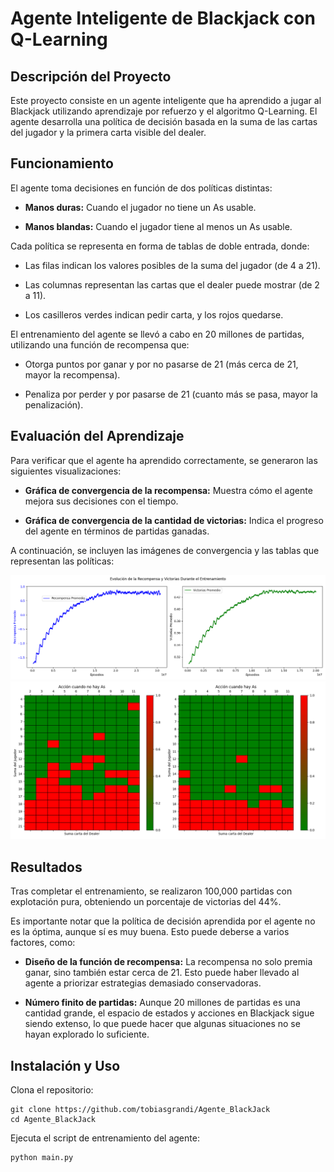 # Agente Inteligente de Blackjack con Q-Learning

## Descripción del Proyecto

Este proyecto consiste en un agente inteligente que ha aprendido a jugar al Blackjack utilizando aprendizaje por refuerzo y el algoritmo Q-Learning. El agente desarrolla una política de decisión basada en la suma de las cartas del jugador y la primera carta visible del dealer.

## Funcionamiento

El agente toma decisiones en función de dos políticas distintas:

- **Manos duras:** Cuando el jugador no tiene un As usable.

- **Manos blandas:** Cuando el jugador tiene al menos un As usable.

Cada política se representa en forma de tablas de doble entrada, donde:

- Las filas indican los valores posibles de la suma del jugador (de 4 a 21).

- Las columnas representan las cartas que el dealer puede mostrar (de 2 a 11).

- Los casilleros verdes indican pedir carta, y los rojos quedarse.

El entrenamiento del agente se llevó a cabo en 20 millones de partidas, utilizando una función de recompensa que:

- Otorga puntos por ganar y por no pasarse de 21 (más cerca de 21, mayor la recompensa).

- Penaliza por perder y por pasarse de 21 (cuanto más se pasa, mayor la penalización).

## Evaluación del Aprendizaje

Para verificar que el agente ha aprendido correctamente, se generaron las siguientes visualizaciones:

- **Gráfica de convergencia de la recompensa:** Muestra cómo el agente mejora sus decisiones con el tiempo.

- **Gráfica de convergencia de la cantidad de victorias:** Indica el progreso del agente en términos de partidas ganadas.

A continuación, se incluyen las imágenes de convergencia y las tablas que representan las políticas:

![Gráficas de convergencia](plots.png)
![Tablas de políticas](tables.png)


## Resultados

Tras completar el entrenamiento, se realizaron 100,000 partidas con explotación pura, obteniendo un porcentaje de victorias del 44%.

Es importante notar que la política de decisión aprendida por el agente no es la óptima, aunque sí es muy buena. Esto puede deberse a varios factores, como:

- **Diseño de la función de recompensa:** La recompensa no solo premia ganar, sino también estar cerca de 21. Esto puede haber llevado al agente a priorizar estrategias demasiado conservadoras.

- **Número finito de partidas:** Aunque 20 millones de partidas es una cantidad grande, el espacio de estados y acciones en Blackjack sigue siendo extenso, lo que puede hacer que algunas situaciones no se hayan explorado lo suficiente.

## Instalación y Uso

Clona el repositorio:
```
git clone https://github.com/tobiasgrandi/Agente_BlackJack
cd Agente_BlackJack
```
Ejecuta el script de entrenamiento del agente:

```
python main.py
```
